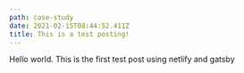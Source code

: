 ```yaml
---
path: case-study
date: 2021-02-15T08:44:52.411Z
title: This is a test posting!
---
```

Hello world. This is the first test post using netlify and gatsby
